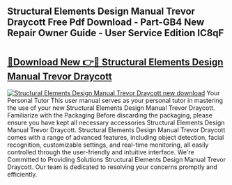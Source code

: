 ## Structural Elements Design Manual Trevor Draycott Free Pdf Download - Part-GB4 New Repair Owner Guide - User Service Edition IC8qF

# <h2><a href="http://bc9833.oget.top/?id=Structural+Elements+Design+Manual+Trevor+Draycott">🔗Download New 👉🔴 Structural Elements Design Manual Trevor Draycott</a></h2>

[![Structural Elements Design Manual Trevor Draycott new download](https://i.imgur.com/5g1atiW.png)](http://bc9833.oget.top/?id=Structural+Elements+Design+Manual+Trevor+Draycott)
Your Personal Tutor This user manual serves as your personal tutor in mastering the use of your new Structural Elements Design Manual Trevor Draycott. Familiarize with the Packaging Before discarding the packaging, please ensure you have kept all necessary accessories Structural Elements Design Manual Trevor Draycott. Structural Elements Design Manual Trevor Draycott comes with a range of advanced features, including object detection, facial recognition, customizable settings, and real-time monitoring, all easily controlled through the user-friendly and intuitive interface. We're Committed to Providing Solutions Structural Elements Design Manual Trevor Draycott. Our team is dedicated to resolving your concerns promptly and efficiently.
